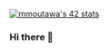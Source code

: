 [![mmoutawa's 42 stats](https://badge.mediaplus.ma/darkblue/mmoutawa)](https://github.com/oakoudad/badge42)
### Hi there 👋
<!--
**M0staph4/M0staph4** is a ✨ _special_ ✨ repository because its `README.md` (this file) appears on your GitHub profile.

Here are some ideas to get you started:

- 🔭 I’m currently working on ...
- 🌱 I’m currently learning ...
- 👯 I’m looking to collaborate on ...
- 🤔 I’m looking for help with ...
- 💬 Ask me about ...
- 📫 How to reach me: ...
- 😄 Pronouns: ...
- ⚡ Fun fact: ...
-->
